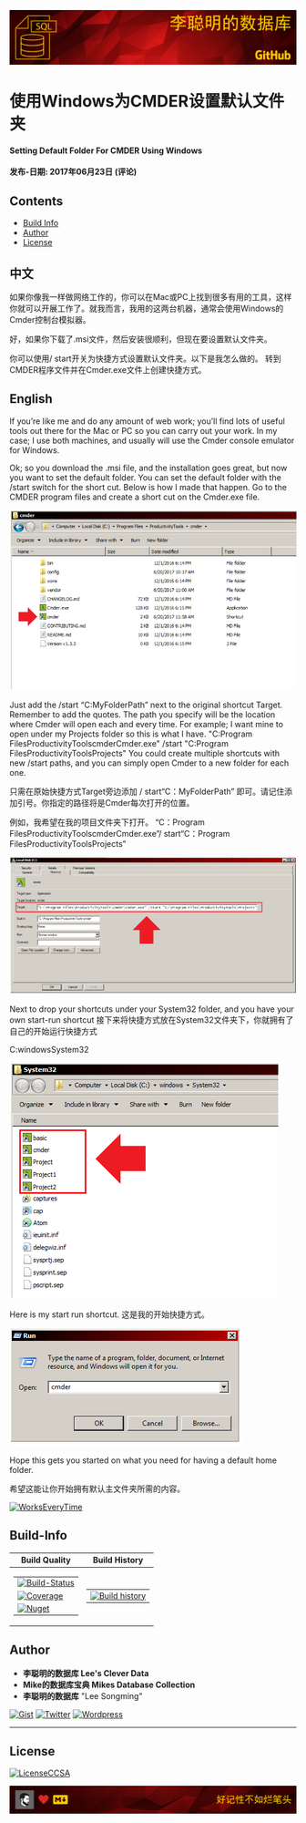 ![CLEVER DATA GIT REPO](https://raw.githubusercontent.com/LiCongMingDeShujuku/git-resources/master/0-clever-data-github.png "李聪明的数据库")

# 使用Windows为CMDER设置默认文件夹
#### Setting Default Folder For CMDER Using Windows
**发布-日期: 2017年06月23日 (评论)**

## Contents

- [Build Info](#Build-Info)
- [Author](#Author)
- [License](#License) 


## 中文
如果你像我一样做网络工作的，你可以在Mac或PC上找到很多有用的工具，这样你就可以开展工作了。就我而言，我用的这两台机器，通常会使用Windows的Cmder控制台模拟器。

好，如果你下载了.msi文件，然后安装很顺利，但现在要设置默认文件夹。

你可以使用/ start开关为快捷方式设置默认文件夹。以下是我怎么做的。
转到CMDER程序文件并在Cmder.exe文件上创建快捷方式。


## English
If you’re like me and do any amount of web work; you’ll find lots of useful tools out there for the Mac or PC so you can carry out your work. In my case; I use both machines, and usually will use the Cmder console emulator for Windows.

Ok; so you download the .msi file, and the installation goes great, but now you want to set the default folder.
You can set the default folder with the /start switch for the short cut. Below is how I made that happen.
Go to the CMDER program files and create a short cut on the Cmder.exe file.


![#](images/Setting-Default-Folder-For-CMDER-Using-Windows-01.png?raw=true "#")

Just add the /start “C:MyFolderPath” next to the original shortcut Target. Remember to add the quotes. The path you specify will be the location where Cmder will open each and every time.
For example; I want mine to open under my Projects folder so this is what I have.
"C:Program FilesProductivityToolscmderCmder.exe" /start "C:Program FilesProductivityToolsProjects"
You could create multiple shortcuts with new /start paths, and you can simply open Cmder to a new folder for each one.

只需在原始快捷方式Target旁边添加 / start“C：MyFolderPath” 即可。请记住添加引号。你指定的路径将是Cmder每次打开的位置。

例如，我希望在我的项目文件夹下打开。 “C：Program FilesProductivityToolscmderCmder.exe”/ start“C：Program FilesProductivityToolsProjects”

![#](images/Setting-Default-Folder-For-CMDER-Using-Windows-02.png?raw=true "#")

Next to drop your shortcuts under your System32 folder, and you have your own start-run shortcut
接下来将快捷方式放在System32文件夹下，你就拥有了自己的开始运行快捷方式

C:windowsSystem32

![#](images/Setting-Default-Folder-For-CMDER-Using-Windows-03.png?raw=true "#")

Here is my start run shortcut.
这是我的开始快捷方式。

![#](images/Setting-Default-Folder-For-CMDER-Using-Windows-04.png?raw=true "#")

Hope this gets you started on what you need for having a default home folder.

希望这能让你开始拥有默认主文件夹所需的内容。


[![WorksEveryTime](https://forthebadge.com/images/badges/60-percent-of-the-time-works-every-time.svg)](https://shitday.de/)

## Build-Info

| Build Quality | Build History |
|--|--|
|<table><tr><td>[![Build-Status](https://ci.appveyor.com/api/projects/status/pjxh5g91jpbh7t84?svg?style=flat-square)](#)</td></tr><tr><td>[![Coverage](https://coveralls.io/repos/github/tygerbytes/ResourceFitness/badge.svg?style=flat-square)](#)</td></tr><tr><td>[![Nuget](https://img.shields.io/nuget/v/TW.Resfit.Core.svg?style=flat-square)](#)</td></tr></table>|<table><tr><td>[![Build history](https://buildstats.info/appveyor/chart/tygerbytes/resourcefitness)](#)</td></tr></table>|

## Author

- **李聪明的数据库 Lee's Clever Data**
- **Mike的数据库宝典 Mikes Database Collection**
- **李聪明的数据库** "Lee Songming"

[![Gist](https://img.shields.io/badge/Gist-李聪明的数据库-<COLOR>.svg)](https://gist.github.com/congmingshuju)
[![Twitter](https://img.shields.io/badge/Twitter-mike的数据库宝典-<COLOR>.svg)](https://twitter.com/mikesdatawork?lang=en)
[![Wordpress](https://img.shields.io/badge/Wordpress-mike的数据库宝典-<COLOR>.svg)](https://mikesdatawork.wordpress.com/)

---
## License
[![LicenseCCSA](https://img.shields.io/badge/License-CreativeCommonsSA-<COLOR>.svg)](https://creativecommons.org/share-your-work/licensing-types-examples/)

![Lee Songming](https://raw.githubusercontent.com/LiCongMingDeShujuku/git-resources/master/1-clever-data-github.png "李聪明的数据库")

